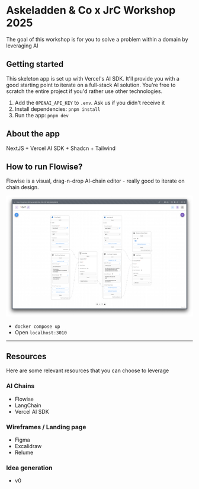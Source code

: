 # Askeladden & Co x JrC Workshop 2025
The goal of this workshop is for you to solve a problem within a domain by leveraging AI

## Getting started
This skeleton app is set up with Vercel's AI SDK. It'll provide you with a good starting point to iterate on a full-stack AI solution. You're free to scratch the entire project if you'd rather use other technologies.

1. Add the `OPENAI_API_KEY` to `.env`. Ask us if you didn't receive it
2. Install dependencies: `pnpm install`
3. Run the app: `pnpm dev`

## About the app
NextJS + Vercel AI SDK + Shadcn + Tailwind


## How to run Flowise?
Flowise is a visual, drag-n-drop AI-chain editor - really good to iterate on chain design.

![Flowise](public/images/flowise.png)

- `docker compose up`
- Open `localhost:3010`

---

## Resources
Here are some relevant resources that you can choose to leverage

### AI Chains
- Flowise
- LangChain
- Vercel AI SDK

### Wireframes / Landing page
- Figma
- Excalidraw
- Relume

### Idea generation
- v0